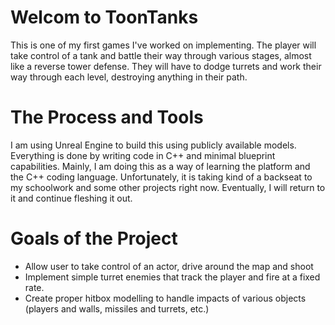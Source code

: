 # Welcom to ToonTanks

This is one of my first games I've worked on implementing. The player will take control of a tank and battle their way through various stages, almost like a reverse tower defense. They will have to dodge turrets and work their way through each level, destroying anything in their path.

# The Process and Tools

I am using Unreal Engine to build this using publicly available models. Everything is done by writing code in C++ and minimal blueprint capabilities. Mainly, I am doing this as a way of learning the platform and the C++ coding language. Unfortunately, it is taking kind of a backseat to my schoolwork and some other projects right now. Eventually, I will return to it and continue fleshing it out.

# Goals of the Project

- Allow user to take control of an actor, drive around the map and shoot
- Implement simple turret enemies that track the player and fire at a fixed rate.
- Create proper hitbox modelling to handle impacts of various objects (players and walls, missiles and turrets, etc.)
